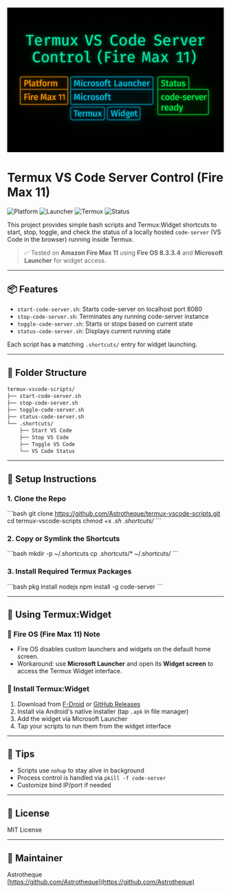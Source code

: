 ![Banner](banner.png)

# Termux VS Code Server Control (Fire Max 11)

![Platform](https://img.shields.io/badge/platform-Fire%20Max%2011-orange)
![Launcher](https://img.shields.io/badge/launcher-Microsoft_Launcher-blue)
![Termux](https://img.shields.io/badge/Termux-Widget-green)
![Status](https://img.shields.io/badge/code--server-ready-brightgreen)

This project provides simple bash scripts and Termux:Widget shortcuts to start, stop, toggle, and check the status of a locally hosted `code-server` (VS Code in the browser) running inside Termux.

> ✅ Tested on **Amazon Fire Max 11** using **Fire OS 8.3.3.4** and **Microsoft Launcher** for widget access.

---

## 📦 Features

- `start-code-server.sh`: Starts code-server on localhost port 8080
- `stop-code-server.sh`: Terminates any running code-server instance
- `toggle-code-server.sh`: Starts or stops based on current state
- `status-code-server.sh`: Displays current running state

Each script has a matching `.shortcuts/` entry for widget launching.

---

## 🧱 Folder Structure

```
termux-vscode-scripts/
├── start-code-server.sh
├── stop-code-server.sh
├── toggle-code-server.sh
├── status-code-server.sh
└── .shortcuts/
    ├── Start VS Code
    ├── Stop VS Code
    ├── Toggle VS Code
    └── VS Code Status
```

---

## 🔧 Setup Instructions

### 1. Clone the Repo
\`\`\`bash
git clone https://github.com/Astrotheque/termux-vscode-scripts.git
cd termux-vscode-scripts
chmod +x *.sh .shortcuts/*
\`\`\`

### 2. Copy or Symlink the Shortcuts
\`\`\`bash
mkdir -p ~/.shortcuts
cp .shortcuts/* ~/.shortcuts/
\`\`\`

### 3. Install Required Termux Packages
\`\`\`bash
pkg install nodejs
npm install -g code-server
\`\`\`

---

## 🧩 Using Termux:Widget

### 🔹 Fire OS (Fire Max 11) Note

- Fire OS disables custom launchers and widgets on the default home screen.
- Workaround: use **Microsoft Launcher** and open its **Widget screen** to access the Termux Widget interface.

### 🔹 Install Termux:Widget

1. Download from [F-Droid](https://f-droid.org/en/packages/com.termux.widget/) or [GitHub Releases](https://github.com/termux/termux-widget/releases)
2. Install via Android's native installer (tap `.apk` in file manager)
3. Add the widget via Microsoft Launcher
4. Tap your scripts to run them from the widget interface

---

## 🧠 Tips

- Scripts use `nohup` to stay alive in background
- Process control is handled via `pkill -f code-server`
- Customize bind IP/port if needed

---

## 📜 License

MIT License

---

## 👤 Maintainer

Astrotheque  
[https://github.com/Astrotheque](https://github.com/Astrotheque)
